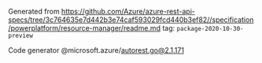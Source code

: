 Generated from https://github.com/Azure/azure-rest-api-specs/tree/3c764635e7d442b3e74caf593029fcd440b3ef82//specification/powerplatform/resource-manager/readme.md tag: `package-2020-10-30-preview`

Code generator @microsoft.azure/autorest.go@2.1.171



